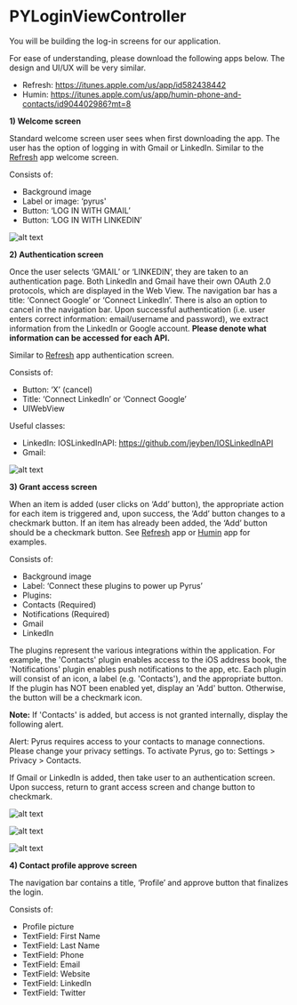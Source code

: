 # PYLoginViewController

You will be building the log-in screens for our application.

For ease of understanding, please download the following apps below. The design and UI/UX will be very similar.
- Refresh: https://itunes.apple.com/us/app/id582438442
- Humin: https://itunes.apple.com/us/app/humin-phone-and-contacts/id904402986?mt=8

**1) Welcome screen**

Standard welcome screen user sees when first downloading the app. The user has the option of logging in with Gmail or LinkedIn. Similar to the [Refresh](https://itunes.apple.com/us/app/id582438442) app welcome screen.

Consists of:
- Background image
- Label or image: ‘pyrus'
- Button: ‘LOG IN WITH GMAIL’
- Button: ‘LOG IN WITH LINKEDIN’

![alt text](https://github.com/loswojos/PYLoginViewController/blob/master/images/01_refresh_welcome.PNG)

**2) Authentication screen**

Once the user selects ‘GMAIL’ or ‘LINKEDIN’, they are taken to an authentication page. Both LinkedIn and Gmail have their own OAuth 2.0 protocols, which are displayed in the Web View. The navigation bar has a title: ‘Connect Google’ or ‘Connect LinkedIn’. There is also an option to cancel in the navigation bar. Upon successful authentication (i.e. user enters correct information: email/username and password), we extract information from the LinkedIn or Google account. **Please denote what information can be accessed for each API.** 

Similar to [Refresh](https://itunes.apple.com/us/app/id582438442) app authentication screen.

Consists of:
- Button: ‘X’ (cancel)
- Title: ‘Connect LinkedIn’ or ‘Connect Google’
- UIWebView

Useful classes:
- LinkedIn: IOSLinkedInAPI: https://github.com/jeyben/IOSLinkedInAPI
- Gmail: 

![alt text](https://github.com/loswojos/PYLoginViewController/blob/master/images/02_refresh_authenticate_linkedin.PNG)

**3) Grant access screen**

When an item is added (user clicks on ‘Add’ button), the appropriate action for each item is triggered and, upon success, the ‘Add’ button changes to a checkmark button. If an item has already been added, the ‘Add’ button should be a checkmark button. See [Refresh](https://itunes.apple.com/us/app/id582438442) app or [Humin](https://itunes.apple.com/us/app/id582438442) app for examples. 

Consists of:
- Background image
- Label: ‘Connect these plugins to power up Pyrus’
- Plugins:
 - Contacts (Required)
 - Notifications (Required)
 - Gmail
 - LinkedIn

The plugins represent the various integrations within the application. For example, the 'Contacts' plugin enables access to the iOS address book, the 'Notifications' plugin enables push notifications to the app, etc. Each plugin will consist of an icon, a label (e.g. 'Contacts'), and the appropriate button. If the plugin has NOT been enabled yet, display an 'Add' button. Otherwise, the button will be a checkmark icon.

**Note:** If 'Contacts' is added, but access is not granted internally, display the following alert.

Alert: Pyrus requires access to your contacts to manage connections. Please change your privacy settings. To activate Pyrus, go to: Settings > Privacy > Contacts.

If Gmail or LinkedIn is added, then take user to an authentication screen. Upon success, return to grant access screen and change button to checkmark.

![alt text](https://github.com/loswojos/PYLoginViewController/blob/master/images/03_humin_connect_accounts.PNG)

![alt text](https://github.com/loswojos/PYLoginViewController/blob/master/images/03_refresh_connect_accounts.PNG)

![alt text](https://github.com/loswojos/PYLoginViewController/blob/master/images/03_refresh_grant_access.PNG)

**4) Contact profile approve screen**

The navigation bar contains a title, ‘Profile’ and approve button that finalizes the login.  

Consists of:
- Profile picture
- TextField: First Name 
- TextField: Last Name
- TextField: Phone
- TextField: Email
- TextField: Website
- TextField: LinkedIn
- TextField: Twitter
